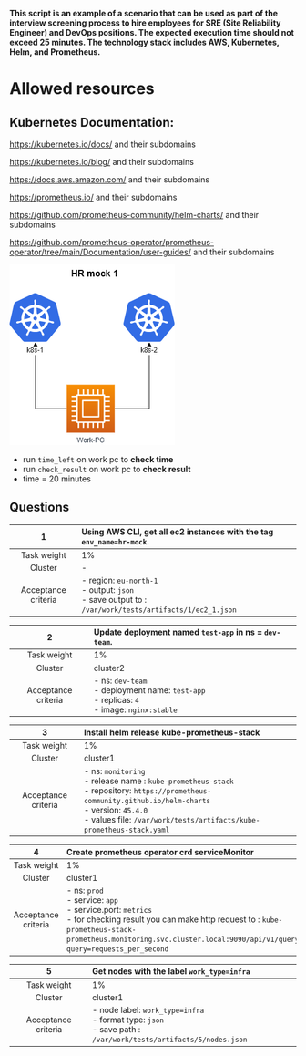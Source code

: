 **This script is an example of a scenario that can be used as part of the interview screening process to hire employees for SRE (Site Reliability Engineer) and DevOps positions. The expected execution time should not exceed 25 minutes. The technology stack includes AWS, Kubernetes, Helm, and Prometheus.**

# Allowed resources

## **Kubernetes Documentation:**

<https://kubernetes.io/docs/> and their subdomains

<https://kubernetes.io/blog/> and their subdomains

<https://docs.aws.amazon.com/> and their subdomains

<https://prometheus.io/>  and their subdomains

<https://github.com/prometheus-community/helm-charts/>  and their subdomains

<https://github.com/prometheus-operator/prometheus-operator/tree/main/Documentation/user-guides/> and their subdomains

![preview](./preview.png)

- run ``time_left`` on work pc to **check time**
- run ``check_result`` on work pc to **check result**
- time = 20 minutes

## Questions

|        **1**        | **Using AWS CLI, get all ec2 instances with the tag `env_name=hr-mock`.**                                    |
| :-----------------: |:-------------------------------------------------------------------------------------------------------------|
|     Task weight     | 1%                                                                                                           |
|       Cluster       | -                                                                                                            |
| Acceptance criteria | - region: `eu-north-1` <br/>- output: `json`<br/>- save output to : `/var/work/tests/artifacts/1/ec2_1.json` |


|        **2**        | **Update deployment named `test-app` in ns = `dev-team`.**                    |
|:-------------------:|:--------------------------------------------------------------------------|
|     Task weight     | 1%                                                                        |
|       Cluster       | cluster2                                                                  |
| Acceptance criteria | - ns: `dev-team` <br/>- deployment name: `test-app`<br/>-  replicas: `4` <br/>-  image: `nginx:stable` |


|        **3**        | **Install helm  release  kube-prometheus-stack**                                                                                                                                                                                               |
|:-------------------:|:-----------------------------------------------------------------------------------------------------------------------------------------------------------------------------------------------------------------------------------------------|
|     Task weight     | 1%                                                                                                                                                                                                                                             |
|       Cluster       | cluster1                                                                                                                                                                                                                                       |
| Acceptance criteria | - ns: `monitoring` <br/>- release name : `kube-prometheus-stack`<br/>-  repository: `https://prometheus-community.github.io/helm-charts` <br/>-  version: `45.4.0` <br/>-  values file: `/var/work/tests/artifacts/kube-prometheus-stack.yaml` |


|        **4**        | **Create prometheus operator crd serviceMonitor**                                                                                                                                                                                             |
|:-------------------:|:----------------------------------------------------------------------------------------------------------------------------------------------------------------------------------------------------------------------------------------------|
|     Task weight     | 1%                                                                                                                                                                                                                                            |
|       Cluster       | cluster1                                                                                                                                                                                                                                      |
| Acceptance criteria | - ns: `prod` <br/>- service: `app`<br/>-  service.port: `metrics` <br/>-  for checking  result you can make  http request to   : `kube-prometheus-stack-prometheus.monitoring.svc.cluster.local:9090/api/v1/query?query=requests_per_second ` |


|        **5**        | **Get  nodes with the label `work_type=infra`**                                                                 |
|:-------------------:|:----------------------------------------------------------------------------------------------------------------|
|     Task weight     | 1%                                                                                                              |
|       Cluster       | cluster1                                                                                                        |
| Acceptance criteria | - node label: `work_type=infra` <br/>- format type: `json` <br/>-  save path : `/var/work/tests/artifacts/5/nodes.json` |

